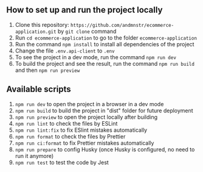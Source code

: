 ## How to set up and run the project locally

1. Clone this repository: `https://github.com/andmnstr/ecommerce-application.git` by `git clone` command
2. Run `cd ecommerce-application` to go to the folder `ecommerce-application`
3. Run the command `npm install` to install all dependencies of the project
4. Change the file `.env.api-client` to `.env`
5. To see the project in a dev mode, run the command `npm run dev`
6. To build the project and see the result, run the command `npm run build` and then `npm run preview`

## Available scripts

1. `npm run dev` to open the project in a browser in a dev mode
2. `npm run build` to build the project in "dist" folder for future deployment 
3. `npm run preview` to open the project locally after building
4. `npm run lint` to check the files by ESLint
5. `npm run lint:fix` to fix ESlint mistakes automatically
6. `npm run format` to check the files by Prettier
7. `npm run ci:format` to fix Prettier mistakes automatically
8. `npm run prepare` to config Husky (once Husky is configured, no need to run it anymore)
9. `npm run test` to test the code by Jest
